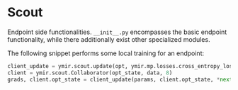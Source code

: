 # Scout
Endpoint side functionalities. `__init__.py` encompasses the basic endpoint functionality,
while there additionally exist other specialized modules.

The following snippet performs some local training for an endpoint:
~~~python
client_update = ymir.scout.update(opt, ymir.mp.losses.cross_entropy_loss(net, DATASET.classes))
client = ymir.scout.Collaborator(opt_state, data, 8) 
grads, client.opt_state = client_update(params, client.opt_state, *next(client.data))
~~~